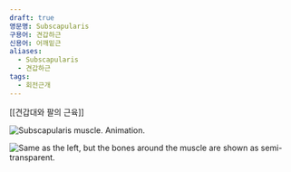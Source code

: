 ```yaml
---
draft: true
영문명: Subscapularis
구용어: 견갑하근
신용어: 어깨밑근
aliases:
  - Subscapularis
  - 견갑하근
tags:
  - 회전근개
---
```


[[견갑대와 팔의 근육]]

![Subscapularis muscle. Animation.](https://upload.wikimedia.org/wikipedia/commons/9/9b/Subscapularis_muscle_animation3.gif)

![Same as the left, but the bones around the muscle are shown as semi-transparent.](https://upload.wikimedia.org/wikipedia/commons/7/7a/Subscapularis_muscle_animation.gif)